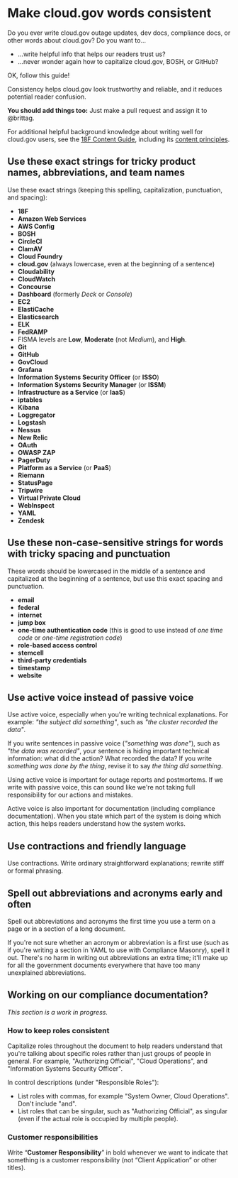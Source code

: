 # Make cloud.gov words consistent

Do you ever write cloud.gov outage updates, dev docs, compliance docs, or other words about cloud.gov? Do you want to...

* ...write helpful info that helps our readers trust us?
* ...never wonder again how to capitalize cloud.gov, BOSH, or GitHub?

OK, follow this guide!

Consistency helps cloud.gov look trustworthy and reliable, and it reduces potential reader confusion.

**You should add things too:** Just make a pull request and assign it to @brittag.

For additional helpful background knowledge about writing well for cloud.gov users, see the [18F Content Guide](https://pages.18f.gov/content-guide/), including its [content principles](https://pages.18f.gov/content-guide/content-principles/).

## Use these exact strings for tricky product names, abbreviations, and team names

Use these exact strings (keeping this spelling, capitalization, punctuation, and spacing):

* **18F**
* **Amazon Web Services**
* **AWS Config**
* **BOSH**
* **CircleCI**
* **ClamAV**
* **Cloud Foundry**
* **cloud.gov** (always lowercase, even at the beginning of a sentence)
* **Cloudability**
* **CloudWatch**
* **Concourse**
* **Dashboard** (formerly *Deck* or *Console*)
* **EC2**
* **ElastiCache**
* **Elasticsearch**
* **ELK**
* **FedRAMP**
* FISMA levels are **Low**, **Moderate** (not *Medium*), and **High**.
* **Git**
* **GitHub**
* **GovCloud**
* **Grafana**
* **Information Systems Security Officer** (or **ISSO**)
* **Information Systems Security Manager** (or **ISSM**)
* **Infrastructure as a Service** (or **IaaS**)
* **iptables**
* **Kibana**
* **Loggregator**
* **Logstash**
* **Nessus**
* **New Relic**
* **OAuth**
* **OWASP ZAP**
* **PagerDuty**
* **Platform as a Service** (or **PaaS**)
* **Riemann**
* **StatusPage**
* **Tripwire**
* **Virtual Private Cloud**
* **WebInspect**
* **YAML**
* **Zendesk**

## Use these non-case-sensitive strings for words with tricky spacing and punctuation

These words should be lowercased in the middle of a sentence and capitalized at the beginning of a sentence, but use this exact spacing and punctuation.

* **email**
* **federal**
* **internet**
* **jump box**
* **one-time authentication code** (this is good to use instead of *one time code* or *one-time registration code*)
* **role-based access control**
* **stemcell**
* **third-party credentials**
* **timestamp**
* **website**

## Use active voice instead of passive voice

Use active voice, especially when you're writing technical explanations. For example: *"the subject did something"*, such as *"the cluster recorded the data"*.

If you write sentences in passive voice (*"something was done"*), such as *"the data was recorded"*, your sentence is hiding important technical information: what did the action? What recorded the data? If you write *something was done by the thing*, revise it to say *the thing did something*.

Using active voice is important for outage reports and postmortems. If we write with passive voice, this can sound like we're not taking full responsibility for our actions and mistakes.

Active voice is also important for documentation (including compliance documentation). When you state which part of the system is doing which action, this helps readers understand how the system works.

## Use contractions and friendly language

Use contractions. Write ordinary straightforward explanations; rewrite stiff or formal phrasing.

## Spell out abbreviations and acronyms early and often

Spell out abbreviations and acronyms the first time you use a term on a page or in a section of a long document.

If you're not sure whether an acronym or abbreviation is a first use (such as if you're writing a section in YAML to use with Compliance Masonry), spell it out. There's no harm in writing out abbreviations an extra time; it'll make up for all the government documents everywhere that have too many unexplained abbreviations.

## Working on our compliance documentation?

*This section is a work in progress.*

### How to keep roles consistent

Capitalize roles throughout the document to help readers understand that you're talking about specific roles rather than just groups of people in general. For example, "Authorizing Official", "Cloud Operations", and "Information Systems Security Officer".

In control descriptions (under "Responsible Roles"):
* List roles with commas, for example "System Owner, Cloud Operations". Don't include "and".
* List roles that can be singular, such as "Authorizing Official", as singular (even if the actual role is occupied by multiple people).

### Customer responsibilities

Write “**Customer Responsibility**” in bold whenever we want to indicate that something is a customer responsibility (not “Client Application” or other titles).
